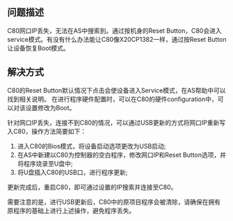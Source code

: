 ## 问题描述
C80网口IP丢失，无法在AS中搜索到。通过按机身的Reset Button，C80会进入service模式。有没有什么办法能让C80像X20CP1382一样，通过按Reset Button让设备恢复Boot模式。

## 解决方式
C80的Reset Button默认情况下点击会使设备进入Service模式，在AS帮助中可以找到相关说明。
在进行程序硬件配置时，可以在C80的硬件configuration中，可以对该设置修改为Boot。

针对网口IP丢失，连接不到C80的情况，可以通过USB更新的方式将网口IP重新写入C80，操作方法简要如下：
1.	进入C80的Bios模式，将设备启动选项更改为USB启动;
2.	在AS中新建以C80为控制器的空白程序，修改网口IP和Reset Button选项，并将程序烧录至U盘中;
3.	将U盘插入C80的USB口，进行程序更新;

更新完成后，重启C80，即可通过设置的IP搜索并连接至C80。

需要注意的是，进行USB更新后，C80中的原项目程序会被清除，请确保在拥有原程序的基础上进行上述操作，避免程序丢失。